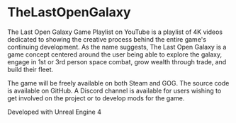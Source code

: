 # TheLastOpenGalaxy

The Last Open Galaxy Game Playlist on YouTube is a playlist of 4K videos dedicated to showing the creative process behind the entire 
game's continuing development. As the name suggests, The Last Open Galaxy is a game concept centered around the user being able to explore 
the galaxy, engage in 1st or 3rd person space combat, grow wealth through trade, and build their fleet.

The game will be freely available on both Steam and GOG. The source code is available on GitHub.  A Discord channel is available for users 
wishing to get involved on the project or to develop mods for the game.

Developed with Unreal Engine 4
